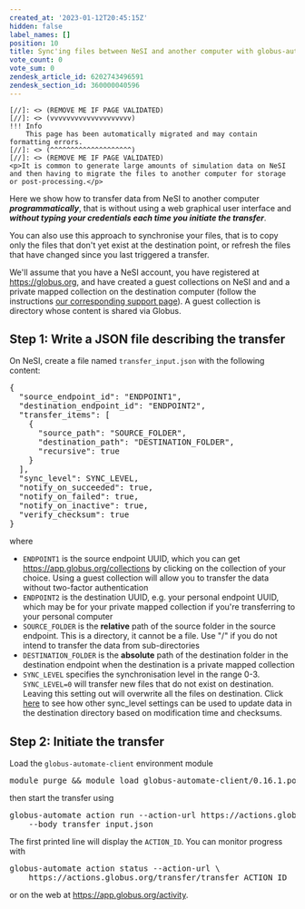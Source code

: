 ```yaml
---
created_at: '2023-01-12T20:45:15Z'
hidden: false
label_names: []
position: 10
title: Sync'ing files between NeSI and another computer with globus-automate
vote_count: 0
vote_sum: 0
zendesk_article_id: 6202743496591
zendesk_section_id: 360000040596
---
```



    [//]: <> (REMOVE ME IF PAGE VALIDATED)
    [//]: <> (vvvvvvvvvvvvvvvvvvvv)
    !!! Info
        This page has been automatically migrated and may contain formatting errors.
    [//]: <> (^^^^^^^^^^^^^^^^^^^^)
    [//]: <> (REMOVE ME IF PAGE VALIDATED)
    <p>It is common to generate large amounts of simulation data on NeSI and then having to migrate the files to another computer for storage or post-processing.</p>
<p>Here we show how to transfer data from NeSI to another computer <strong><em>programmatically</em></strong>, that is without using a web graphical user interface and <em><strong>without typing your credentials each time you initiate the transfer</strong></em>.</p>
<p>You can also use this approach to synchronise your files, that is to copy only the files that don't yet exist at the destination point, or refresh the files that have changed since you last triggered a transfer.</p>
<p>We'll assume that you have a NeSI account, you have registered at <a href="https://globus.org" target="_blank" rel="noopener">https://globus.org</a>, and have created a guest collections on NeSI and and a private mapped collection on the destination computer (follow the instructions <a href="https://support.nesi.org.nz/hc/en-gb/articles/6198499650703" target="_blank" rel="noopener">our corresponding support page</a>). A guest collection is directory whose content is shared via Globus.</p>
<h2>Step 1: Write a JSON file describing the transfer</h2>
<p>On NeSI, create a file named <code>transfer_input.json</code> with the following content:</p>
<pre>{<br>  "source_endpoint_id": "ENDPOINT1",<br>  "destination_endpoint_id": "ENDPOINT2",<br>  "transfer_items": [<br>    {<br>      "source_path": "SOURCE_FOLDER",<br>      "destination_path": "DESTINATION_FOLDER",<br>      "recursive": true<br>    }<br>  ],<br>  "sync_level": SYNC_LEVEL, <br>  "notify_on_succeeded": true,<br>  "notify_on_failed": true,<br>  "notify_on_inactive": true,<br>  "verify_checksum": true<br>}</pre>
<p>where</p>
<ul>
<li>
<code>ENDPOINT1</code> is the source endpoint UUID, which you can get <a href="https://app.globus.org/collections" target="_self" rel="undefined">https://app.globus.org/collections</a> by clicking on the collection of your choice. Using a guest collection will allow you to transfer the data without two-factor authentication</li>
<li>
<code>ENDPOINT2</code> is the destination UUID, e.g. your personal endpoint UUID, which may be for your private mapped collection if you're transferring to your personal computer</li>
<li>
<code>SOURCE_FOLDER</code> is the <strong>relative</strong> path of the source folder in the source endpoint. This is a directory, it cannot be a file. Use "/" if you do not intend to transfer the data from sub-directories</li>
<li>
<code>DESTINATION_FOLDER</code> is the <strong>absolute</strong> path of the destination folder in the destination endpoint when the destination is a private mapped collection</li>
<li>
<code>SYNC_LEVEL</code> specifies the synchronisation level in the range 0-3. <code>SYNC_LEVEL=0</code> will transfer new files that do not exist on destination. Leaving this setting out will overwrite all the files on destination. Click <a href="https://docs.globus.org/api/transfer/task_submit/#transfer_specific_fields" target="_blank" rel="noopener">here</a> to see how other sync_level settings can be used to update data in the destination directory based on modification time and checksums.</li>
</ul>
<h2>Step 2: Initiate the transfer</h2>
<p>Load the <code>globus-automate-client</code> environment module</p>
<pre>module purge &amp;&amp; module load globus-automate-client/0.16.1.post1-gimkl-2022</pre>
<p>then start the transfer using</p>
<pre>globus-automate action run --action-url https://actions.globus.org/transfer/transfer \<br>    --body transfer_input.json</pre>
<p>The first printed line will display the <code>ACTION_ID</code>. You can monitor progress with</p>
<pre>globus-automate action status --action-url \<br>    https://actions.globus.org/transfer/transfer ACTION_ID</pre>
<p>or on the web at <a href="https://app.globus.org/activity" target="_blank" rel="noopener">https://app.globus.org/activity</a>.</p>